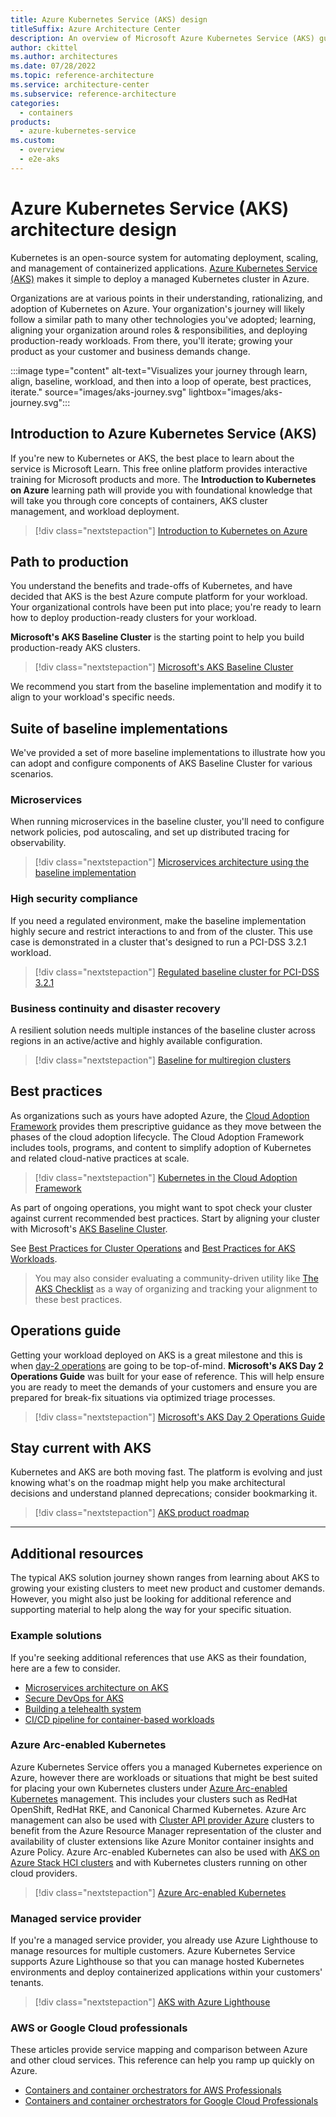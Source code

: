 ```yaml
---
title: Azure Kubernetes Service (AKS) design
titleSuffix: Azure Architecture Center
description: An overview of Microsoft Azure Kubernetes Service (AKS) guidance offerings ranging from &quot;just starting out&quot;, to production, and through sustained operations.
author: ckittel
ms.author: architectures
ms.date: 07/28/2022
ms.topic: reference-architecture
ms.service: architecture-center
ms.subservice: reference-architecture
categories:
  - containers
products:
  - azure-kubernetes-service
ms.custom:
  - overview
  - e2e-aks
---
```


# Azure Kubernetes Service (AKS) architecture design

Kubernetes is an open-source system for automating deployment, scaling, and management of containerized applications. [Azure Kubernetes Service (AKS)](/azure/aks/) makes it simple to deploy a managed Kubernetes cluster in Azure.

Organizations are at various points in their understanding, rationalizing, and adoption of Kubernetes on Azure. Your organization's journey will likely follow a similar path to many other technologies you've adopted; learning, aligning your organization around roles &amp; responsibilities, and deploying production-ready workloads. From there, you'll iterate; growing your product as your customer and business demands change.

:::image type="content" alt-text="Visualizes your journey through learn, align, baseline, workload, and then into a loop of operate, best practices, iterate." source="images/aks-journey.svg" lightbox="images/aks-journey.svg":::

## Introduction to Azure Kubernetes Service (AKS)

If you're new to Kubernetes or AKS, the best place to learn about the service is Microsoft Learn. This free online platform provides interactive training for Microsoft products and more. The **Introduction to Kubernetes on Azure** learning path will provide you with foundational knowledge that will take you through core concepts of containers, AKS cluster management, and workload deployment.

> [!div class="nextstepaction"]
> [Introduction to Kubernetes on Azure](/training/paths/intro-to-kubernetes-on-azure/)

## Path to production

You understand the benefits and trade-offs of Kubernetes, and have decided that AKS is the best Azure compute platform for your workload. Your organizational controls have been put into place; you're ready to learn how to deploy production-ready clusters for your workload.

**Microsoft's AKS Baseline Cluster** is the starting point to help you build production-ready AKS clusters.

> [!div class="nextstepaction"]
> [Microsoft's AKS Baseline Cluster](/azure/architecture/reference-architectures/containers/aks/baseline-aks)

We recommend you start from the baseline implementation and modify it to align to your workload's specific needs.

## Suite of baseline implementations

We've provided a set of more baseline implementations to illustrate how you can adopt and configure components of AKS Baseline Cluster for various scenarios.

### Microservices

When running microservices in the baseline cluster, you'll need to configure network policies, pod autoscaling, and set up distributed tracing for observability.

> [!div class="nextstepaction"]
> [Microservices architecture using the baseline implementation](./aks-microservices/aks-microservices-advanced.yml)

### High security compliance

If you need a regulated environment, make the baseline implementation highly secure and restrict interactions to and from of the cluster. This use case is demonstrated in a cluster that's designed to run a PCI-DSS 3.2.1 workload.

> [!div class="nextstepaction"]
> [Regulated baseline cluster for PCI-DSS 3.2.1](./aks-pci/aks-pci-intro.yml)

### Business continuity and disaster recovery

A resilient solution needs multiple instances of the baseline cluster across regions in an active/active and highly available configuration.

> [!div class="nextstepaction"]
> [Baseline for multiregion clusters](./aks-multi-region/aks-multi-cluster.yml)

## Best practices

As organizations such as yours have adopted Azure, the [Cloud Adoption Framework](/azure/cloud-adoption-framework/get-started/) provides them prescriptive guidance as they move between the phases of the cloud adoption lifecycle. The Cloud Adoption Framework includes tools, programs, and content to simplify adoption of Kubernetes and related cloud-native practices at scale.

> [!div class="nextstepaction"]
> [Kubernetes in the Cloud Adoption Framework](/azure/cloud-adoption-framework/innovate/kubernetes/)

As part of ongoing operations, you might want to spot check your cluster against current recommended best practices. Start by aligning your cluster with Microsoft's [AKS Baseline Cluster](/azure/architecture/reference-architectures/containers/aks/baseline-aks).

See [Best Practices for Cluster Operations](/azure/aks/best-practices) and [Best Practices for AKS Workloads](/azure/aks/best-practices#developer-best-practices).

> You may also consider evaluating a community-driven utility like [The AKS Checklist](https://www.the-aks-checklist.com) as a way of organizing and tracking your alignment to these best practices.

## Operations guide

Getting your workload deployed on AKS is a great milestone and this is when [day-2 operations](https://dzone.com/articles/defining-day-2-operations) are going to be top-of-mind. **Microsoft's AKS Day 2 Operations Guide** was built for your ease of reference. This will help ensure you are ready to meet the demands of your customers and ensure you are prepared for break-fix situations via optimized triage processes.

> [!div class="nextstepaction"]
> [Microsoft's AKS Day 2 Operations Guide](../../operator-guides/aks/day-2-operations-guide.md)

## Stay current with AKS

Kubernetes and AKS are both moving fast. The platform is evolving and just knowing what's on the roadmap might help you make architectural decisions and understand planned deprecations; consider bookmarking it.

> [!div class="nextstepaction"]
> [AKS product roadmap](https://aka.ms/aks/roadmap)

---

## Additional resources

The typical AKS solution journey shown ranges from learning about AKS to growing your existing clusters to meet new product and customer demands. However, you might also just be looking for additional reference and supporting material to help along the way for your specific situation.

### Example solutions

If you're seeking additional references that use AKS as their foundation, here are a few to consider.

* [Microservices architecture on AKS](../../reference-architectures/containers/aks-microservices/aks-microservices.yml)
* [Secure DevOps for AKS](../../solution-ideas/articles/secure-devops-for-kubernetes.yml)
* [Building a telehealth system](../../example-scenario/apps/telehealth-system.yml)
* [CI/CD pipeline for container-based workloads](../../example-scenario/apps/devops-with-aks.yml)

### Azure Arc-enabled Kubernetes

Azure Kubernetes Service offers you a managed Kubernetes experience on Azure, however there are workloads or situations that might be best suited for placing your own Kubernetes clusters under [Azure Arc-enabled Kubernetes](/azure/azure-arc/kubernetes) management. This includes your clusters such as RedHat OpenShift, RedHat RKE, and Canonical Charmed Kubernetes. Azure Arc management can also be used with [Cluster API provider Azure](https://github.com/kubernetes-sigs/cluster-api-provider-azure) clusters to benefit from the Azure Resource Manager representation of the cluster and availability of cluster extensions like Azure Monitor container insights and Azure Policy. Azure Arc-enabled Kubernetes can also be used with [AKS on Azure Stack HCI clusters](/azure-stack/aks-hci/connect-to-arc) and with Kubernetes clusters running on other cloud providers.

> [!div class="nextstepaction"]
> [Azure Arc-enabled Kubernetes](/Azure/azure-arc/kubernetes/overview)

### Managed service provider

If you're a managed service provider, you already use Azure Lighthouse to manage resources for multiple customers. Azure Kubernetes Service supports Azure Lighthouse so that you can manage hosted Kubernetes environments and deploy containerized applications within your customers' tenants.

> [!div class="nextstepaction"]
> [AKS with Azure Lighthouse](/azure/lighthouse/overview)

### AWS or Google Cloud professionals

These articles provide service mapping and comparison between Azure and other cloud services. This reference can help you ramp up quickly on Azure.

* [Containers and container orchestrators for AWS Professionals](../../aws-professional/compute.md#containers-and-container-orchestrators)
* [Containers and container orchestrators for Google Cloud Professionals](../../gcp-professional/services.md#containers-and-container-orchestrators)
